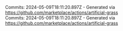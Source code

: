 Commits: 2024-05-09T18:11:20.897Z - Generated via https://github.com/marketplace/actions/artificial-grass
<br>
Commits: 2024-05-09T18:11:20.897Z - Generated via https://github.com/marketplace/actions/artificial-grass
<br>
